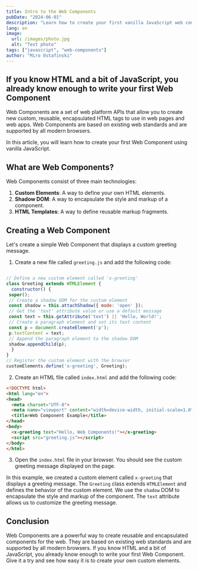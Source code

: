 ```yaml
---
title: Intro to the Web Components
pubDate: "2024-06-01"
description: "Learn how to create your first vanilla JavaScript web component."
lang: en
image:
  url: /images/photo.jpg
  alt: "Test photo"
tags: ["javascript", "web-components"]
author: "Miro Ostafinski"
---
```


## If you know HTML and a bit of JavaScript, you already know enough to write your first Web Component

Web Components are a set of web platform APIs that allow you to create new custom, reusable, encapsulated HTML tags to use in web pages and web apps. Web Components are based on existing web standards and are supported by all modern browsers.

In this article, you will learn how to create your first Web Component using vanilla JavaScript.

## What are Web Components?

Web Components consist of three main technologies:

1. **Custom Elements**: A way to define your own HTML elements.
2. **Shadow DOM**: A way to encapsulate the style and markup of a component.
3. **HTML Templates**: A way to define reusable markup fragments.

## Creating a Web Component

Let's create a simple Web Component that displays a custom greeting message.

1. Create a new file called `greeting.js` and add the following code:

```javascript

// Define a new custom element called 'x-greeting'
class Greeting extends HTMLElement {
  constructor() {
 super();
 // Create a shadow DOM for the custom element
 const shadow = this.attachShadow({ mode: 'open' });
 // Get the 'text' attribute value or use a default message
 const text = this.getAttribute('text') || 'Hello, World!';
 // Create a paragraph element and set its text content
 const p = document.createElement('p');
 p.textContent = text;
 // Append the paragraph element to the shadow DOM
 shadow.appendChild(p);
  }
}
// Register the custom element with the browser
customElements.define('x-greeting', Greeting);
```

2. Create an HTML file called `index.html` and add the following code:

```html
<!DOCTYPE html>
<html lang="en">
<head>
  <meta charset="UTF-8">
  <meta name="viewport" content="width=device-width, initial-scale=1.0">
  <title>Web Component Example</title>
</head>
<body>
  <x-greeting text="Hello, Web Components!"></x-greeting>
  <script src="greeting.js"></script>
</body>
</html>
```

3. Open the `index.html` file in your browser. You should see the custom greeting message displayed on the page.

In this example, we created a custom element called `x-greeting` that displays a greeting message. The `Greeting` class extends `HTMLElement` and defines the behavior of the custom element. We use the `shadow` DOM to encapsulate the style and markup of the component. The `text` attribute allows us to customize the greeting message.

## Conclusion

Web Components are a powerful way to create reusable and encapsulated components for the web. They are based on existing web standards and are supported by all modern browsers. If you know HTML and a bit of JavaScript, you already know enough to write your first Web Component. Give it a try and see how easy it is to create your own custom elements.
